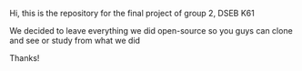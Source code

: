 Hi, this is the repository for the final project of group 2, DSEB K61


We decided to leave everything we did open-source so you guys can clone and see or study from what we did


Thanks!
